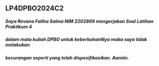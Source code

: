 ## LP4DPBO2024C2

##### Saya Revana Faliha Salma NIM 2202869 mengerjakan Soal Latihan Praktikum 4 
##### dalam mata kuliah DPBO untuk keberkahanNya maka saya tidak melakukan 
##### kecurangan seperti yang telah dispesifikasikan. Aamiin.
